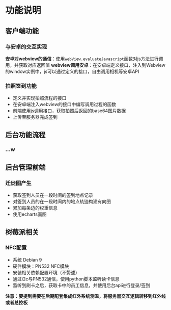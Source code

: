 # 功能说明

## 客户端功能

### 与安卓的交互实现

**安卓对webview的通信**：使用`webView.evaluateJavascript`函数对js方法进行调用，并获取对应返回值
**webview调用安卓**：在安卓端定义接口，注入到Webview的window实例中，js可以通过定义的接口，自由调用相机等安卓API

### 拍照签到功能

- 定义并实现拍照流程的接口
- 在安卓端注入webview的接口中编写调用过程的函数
- 前端使用js调用接口，获取拍照后返回的base64图片数据
- 上传至服务器完成签到

## 后台功能流程

### ...w

## 后台管理前端

### 迁徙图产生

- 获取签到人员在一段时间的签到地点记录
- 对签到人员的在一段时间内的地点轨迹构建有向图
- 累加每条边的权重信息
- 使用echarts画图

## 树莓派相关

### NFC配置

- 系统 Debian 9
- 硬件模块：PN532 NFC模块
- 安装相关依赖配置环境（不赘述）
- 通过i2c与PN532通信，使用python脚本监听读卡信息
- 监听到刷卡之后，获取卡中的员工信息，并使用后台api进行登录/签到

**注意：要提到需要在后期配套集成红外系统测温，将服务器交互逻辑转移到红外线或者总控板**
